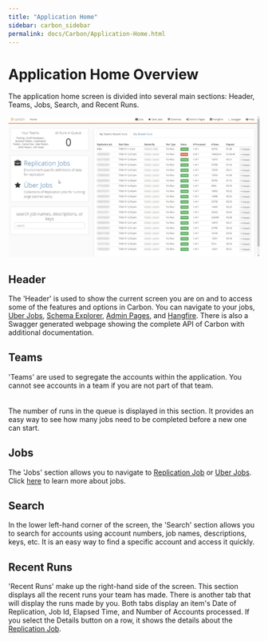 ```yaml
---
title: "Application Home"
sidebar: carbon_sidebar
permalink: docs/Carbon/Application-Home.html
---
```


 
# Application Home Overview 
The application home screen is divided into several main sections: Header, Teams, Jobs, Search, and Recent Runs. 

![Home Screen](Media/Application-Overview.png) 
 
## Header 
The 'Header' is used to show the current screen you are on and to access some of the features and options in Carbon. You can navigate to your jobs, [Uber Jobs](Uber-Jobs.md), [Schema Explorer](Schema-Explorer.md), [Admin Pages](Admin-Pages.md), and [Hangfire](Admin-Pages.md#hangfire). There is also a Swagger generated webpage showing the complete API of Carbon with additional documentation.  
 
## Teams 
'Teams' are used to segregate the accounts within the application. You cannot see accounts in a team if you are not part of that team.<br /><br />  
The number of runs in the queue is displayed in this section. It provides an easy way to see how many jobs need to be completed before a new one can start. 
 
## Jobs 
The 'Jobs' section allows you to navigate to [Replication Job](Replication-Jobs.md) or [Uber Jobs](Uber-Jobs.md). Click [here](Replication-Jobs.md) to learn more about jobs.  
 
## Search 
In the lower left-hand corner of the screen, the 'Search' section allows you to search for accounts using account numbers, job names, descriptions, keys, etc. It is an easy way to find a specific account and access it quickly. 
 
## Recent Runs 
'Recent Runs' make up the right-hand side of the screen. This section displays all the recent runs your team has made. There is another tab that will display the runs made by you. Both tabs display an item's Date of Replication, Job Id, Elapsed Time, and Number of Accounts processed. If you select the Details button on a row, it shows the details about the [Replication Job](Replication-Jobs.md).  

